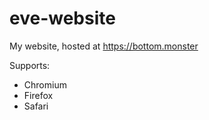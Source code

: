 # eve-website
 My website, hosted at https://bottom.monster

Supports:
* Chromium
* Firefox
* Safari
